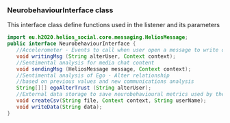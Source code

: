 <h3>NeurobehaviourInterface class</h3>

<p>This interface class define functions used in the listener and its parameters</p>

```java
import eu.h2020.helios_social.core.messaging.HeliosMessage;
public interface NeurobehaviourInterface {
   //Accelerometer - Events to call when user open a message to write or read it
   void writingMsg (String alterUser, Context context);
   //Sentimental analysis for media chat content
   void sendingMsg (HeliosMessage message, Context context);
   //Sentimental analysis of Ego - Alter relationship
   //based on previous values and new communications analysis
   String[][] egoAlterTrust (String alterUser);
   //External data storage to save neurobehavioural metrics used by the module
   void createCsv(String file, Context context, String userName);
   void writeData(String data);
}
```

